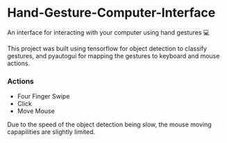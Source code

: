 # Hand-Gesture-Computer-Interface

An interface for interacting with your computer using hand gestures 💻

This project was built using tensorflow for object detection to classify gestures, and pyautogui for mapping the gestures to keyboard and mouse actions.

### Actions
- Four Finger Swipe
- Click
- Move Mouse

Due to the speed of the object detection being slow, the mouse moving capapilities are slightly limited.
